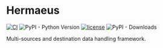 # Hermaeus

[![CI](https://github.com/Leikt/hermaeus-core/workflows/CI/badge.svg?workflow%3ACI)](https://github.com/Leikt/hermaeus-core/actions?query=workflow%3ACI)
![PyPI - Python Version](https://img.shields.io/pypi/pyversions/hermaeus)
[![license](https://img.shields.io/github/license/Leikt/hermaeus-core.svg)](https://github.com/Leikt/hermaeus-core/blob/main/LICENSE)
![PyPI - Downloads](https://img.shields.io/pypi/dm/hermaeus)

Multi-sources and destination data handling framework.